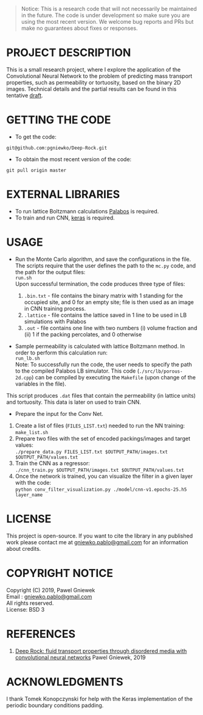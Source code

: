 >Notice: This is a research code that will not necessarily be maintained in the future.
>The code is under development so make sure you are using the most recent version.
>We welcome bug reports and PRs but make no guarantees about fixes or responses.

PROJECT DESCRIPTION
===================
This is a small research project, where I explore the application of the Convolutional Neural Network to the problem of predicting mass transport properties, such as permeability or tortuosity, based on the binary 2D images. 
Technical details and the partial results can be found in this tentative [draft](./paper/Deep_Rock.pdf).    


GETTING THE CODE
================
* To get the code:
```
git@github.com:pgniewko/Deep-Rock.git
```

* To obtain the most recent version of the code:
```
git pull origin master
```

EXTERNAL LIBRARIES
==================
* To run lattice Boltzmann calculations [Palabos](http://www.palabos.org/) is required.       
* To train and run CNN, [keras](https://keras.io/) is required.      

USAGE
=====
* Run the Monte Carlo algorithm, and save the configurations in the file. The scripts require that the user defines the path to the `mc.py` code, and the path for the output files:             
```run.sh```        
Upon successful termination, the code produces three type of files:       
    1. `.bin.txt` - file contains the binary matrix with 1 standing for the occupied site, and 0 for an empty site; file is then used as an image in CNN training process.          
    2. `.lattice` - file contains the lattice saved in 1 line to be used in LB simulations with Palabos    
    3. `.out` - file contains one line with two numbers (i) volume fraction and (ii) 1 if the packing percolates, and 0 otherwise        

* Sample permeability is calculated with lattice Boltzmann method. In order to perform this calculation run:          
```run_lb.sh```      
    Note: To successfully run the code, the user needs to specify the path to the compiled Palabos LB simulator. This code (`./src/lb/porous-2d.cpp`) can be compiled by executing the `Makefile` (upon change of the variables in the file).         

This script produces `.dat` files that contain the permeability (in lattice units) and tortuosity. This data is later on used to train CNN.      

* Prepare the input for the Conv Net.      
1. Create a list of files (`FILES_LIST.txt`) needed to run the NN training:     
```make_list.sh```     
2. Prepare two files with the set of encoded packings/images and target values:     
```./prepare_data.py FILES_LIST.txt $OUTPUT_PATH/images.txt  $OUTPUT_PATH/values.txt```    
3. Train the CNN as a regressor:      
```./cnn_train.py $OUTPUT_PATH/images.txt $OUTPUT_PATH/values.txt```
4. Once the network is trained, you can visualize the filter in a given layer with the code:     
```python conv_filter_visualization.py ./model/cnn-v1.epochs-25.h5 layer_name```     

LICENSE
=======
This project is open-source. If you want to cite the library in any published work please contact me at gniewko.pablo@gmail.com for an information about credits.

COPYRIGHT NOTICE
================
Copyright (C) 2019, Pawel Gniewek  
Email : gniewko.pablo@gmail.com  
All rights reserved.  
License: BSD 3  

REFERENCES
==========
1. [Deep Rock: fluid transport properties through disordered media with convolutional neural networks](./paper/Deep_Rock.pdf) Pawel Gniewek, 2019 


ACKNOWLEDGMENTS
===============
I thank Tomek Konopczynski for help with the Keras implementation of the periodic boundary conditions padding.
